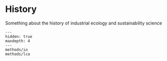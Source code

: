 # History

Something about the history of industrial ecology and sustainability science

```{toctree}
---
hidden: true
maxdepth: 4
---
methods/io
methods/lca
```